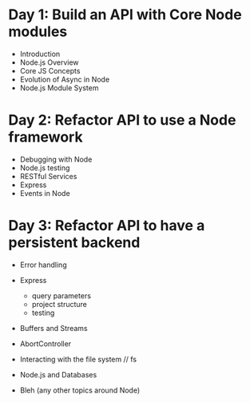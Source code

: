 # Day 1: Build an API with Core Node modules

- Introduction
- Node.js Overview
- Core JS Concepts
- Evolution of Async in Node
- Node.js Module System

# Day 2: Refactor API to use a Node framework

- Debugging with Node
- Node.js testing
- RESTful Services
- Express
- Events in Node

# Day 3: Refactor API to have a persistent backend

- Error handling
- Express
	- query parameters
	- project structure
	- testing 
- Buffers and Streams
- AbortController 
- Interacting with the file system // fs
- Node.js and Databases

- Bleh (any other topics around Node)
	